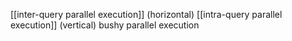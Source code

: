 
[[inter-query parallel execution]] (horizontal)
[[intra-query parallel execution]] (vertical)
bushy parallel execution




